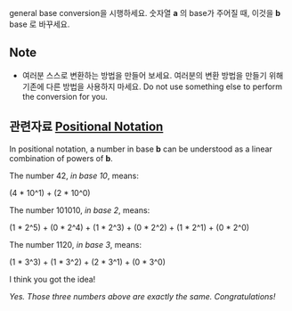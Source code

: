 general base conversion을 시행하세요. 숫자열 **a** 의 base가 주어질 때,
 이것을 **b** base 로 바꾸세요.

## Note
- 여러분 스스로 변환하는 방법을 만들어 보세요.
  여러분의 변환 방법을 만들기 위해 기존에 다른 방법을 사용하지 마세요.
  Do not use something else to perform the conversion for you.

## 관련자료 [Positional Notation](https://en.wikipedia.org/wiki/Positional_notation)

In positional notation, a number in base **b** can be understood as a linear
combination of powers of **b**.

The number 42, *in base 10*, means:

(4 * 10^1) + (2 * 10^0)

The number 101010, *in base 2*, means:

(1 * 2^5) + (0 * 2^4) + (1 * 2^3) + (0 * 2^2) + (1 * 2^1) + (0 * 2^0)

The number 1120, *in base 3*, means:

(1 * 3^3) + (1 * 3^2) + (2 * 3^1) + (0 * 3^0)

I think you got the idea!


*Yes. Those three numbers above are exactly the same. Congratulations!*
